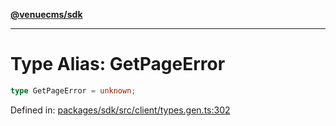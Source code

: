 [**@venuecms/sdk**](../Index.md)

***

# Type Alias: GetPageError

```ts
type GetPageError = unknown;
```

Defined in: [packages/sdk/src/client/types.gen.ts:302](https://github.com/venuecms/sdk/blob/aa6bf5e2569259dec55e399babe648ca7df4042f/packages/sdk/src/client/types.gen.ts#L302)
